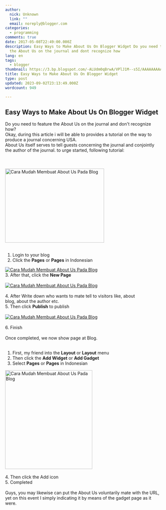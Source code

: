 ```yaml
---
author:
  nick: Unknown
  link: ""
  email: noreply@blogger.com
categories:
  - programming
comments: true
date: 2017-05-08T22:49:00.000Z
description: Easy Ways to Make About Us On Blogger Widget Do you need to feature
  the About Us on the journal and dont recognize how
lang: en
tags:
  - blogger
thumbnail: https://3.bp.blogspot.com/-ALUdm0qBrwA/VPlJ1M--s5I/AAAAAAAAADM/d0MRXUYlTxE/s1600/about-us.jpg
title: Easy Ways to Make About Us On Blogger Widget
type: post
updated: 2023-09-02T23:13:49.000Z
wordcount: 949

---
```


<div dir="ltr" style="text-align: left;" trbidi="on"><h2>    Easy Ways to Make About Us On Blogger Widget </h2><div><div>Do you need to feature the About Us on the journal and don't         recognize how?     </div><div>Okay, during this article i will be able to provides a tutorial on the         way to produce a journal concerning USA.     </div><div>About Us itself serves to tell guests concerning the journal and         conjointly the author of the journal. to urge started, following         tutorial:     </div><br><br><br><div><a href="http://3.bp.blogspot.com/-ALUdm0qBrwA/VPlJ1M--s5I/AAAAAAAAADM/d0MRXUYlTxE/s1600/about-us.jpg" rel="noopener noreferer nofollow">            <img alt="Cara Mudah Membuat About Us Pada Blog" border="0" height="240" src="https://3.bp.blogspot.com/-ALUdm0qBrwA/VPlJ1M--s5I/AAAAAAAAADM/d0MRXUYlTxE/s1600/about-us.jpg" title="Easy Ways to Make About Us On Blogs" width="320">        </a>    </div><br><ol><li>            Login to your blog         </li><li>            Click the <strong>Pages</strong> or <strong>Pages</strong> in             Indonesian         </li></ol><div><a href="http://1.bp.blogspot.com/-LuO_-q_IjaM/VPlGWUlM1QI/AAAAAAAAACs/rKMPjvL-jgg/s1600/pagee.PNG" rel="noopener noreferer nofollow">            <img alt="Cara Mudah Membuat About Us Pada Blog" border="0" src="https://1.bp.blogspot.com/-LuO_-q_IjaM/VPlGWUlM1QI/AAAAAAAAACs/rKMPjvL-jgg/s1600/pagee.PNG" title="Easy Ways to Make About Us On Blogs">        </a>    </div><div></div><div>3. After that, click the <strong>New Page</strong>    </div><div><br></div><div><a href="http://1.bp.blogspot.com/-sSImu9-Id8g/VPlGV9psC0I/AAAAAAAAACk/cBZXeb2fGHg/s1600/new%2Bpagee.PNG" rel="noopener noreferer nofollow">            <img alt="Cara Mudah Membuat About Us Pada Blog" border="0" src="https://1.bp.blogspot.com/-sSImu9-Id8g/VPlGV9psC0I/AAAAAAAAACk/cBZXeb2fGHg/s1600/new%2Bpagee.PNG" title="Easy Ways to Make About Us On Blogs">        </a>    </div><div><br></div><div>4. After Write down who wants to mate tell to visitors like, about     </div><div>blog, about the author etc.     </div><div>5. Then click <strong>Publish</strong> to publish     </div><div><br></div><div><a href="http://2.bp.blogspot.com/-9EZW-dKUvb4/VPlGWjSf05I/AAAAAAAAAC0/XJZt4yNgbk4/s1600/publish.PNG" rel="noopener noreferer nofollow">            <img alt="Cara Mudah Membuat About Us Pada Blog" border="0" src="https://2.bp.blogspot.com/-9EZW-dKUvb4/VPlGWjSf05I/AAAAAAAAAC0/XJZt4yNgbk4/s1600/publish.PNG" title="Easy Ways to Make About Us On Blogs">        </a>    </div><div><br></div><div>6. Finish     </div><div><br></div><div>Once completed, we now show page at Blog.     </div><div><br></div><div></div><ol><li>First, my friend into the <strong>Layout</strong> or            <strong>Layout</strong> menu         </li><li>Then click the <strong>Add Widget</strong> or            <strong>Add Gadget</strong>        </li><li>            Select <strong>Pages</strong> or <strong>Pages</strong> in             Indonesian         </li></ol><div><a href="http://3.bp.blogspot.com/-nZBjeiMRx7U/VPlJEaNK8NI/AAAAAAAAADE/ZDJUtPM_XDE/s1600/laman.PNG" rel="noopener noreferer nofollow">            <img alt="Cara Mudah Membuat About Us Pada Blog" border="0" height="320" src="https://3.bp.blogspot.com/-nZBjeiMRx7U/VPlJEaNK8NI/AAAAAAAAADE/ZDJUtPM_XDE/s1600/laman.PNG" title="Easy Ways to Make About Us On Blogs" width="282">        </a>    </div><div><br></div><div>4. Then click the Add icon     </div><div>5. Completed     </div><div><br></div><div>Guys, you may likewise can put the About Us voluntarily mate with the URL, yet on this event I simply indicating it by means of the gadget page as it were.     </div></div></div>